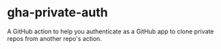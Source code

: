 # gha-private-auth

A GitHub action to help you authenticate as a GitHub app to clone private repos from another repo's action.